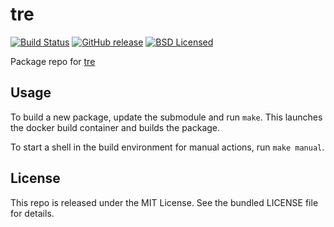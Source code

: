 tre
==========

[![Build Status](https://img.shields.io/circleci/project/amylum/tre.svg)](https://circleci.com/gh/amylum/tre)
[![GitHub release](https://img.shields.io/github/release/amylum/tre.svg)](https://github.com/amylum/tre/releases)
[![BSD Licensed](http://img.shields.io/badge/license-BSD-green.svg)](https://tldrlegal.com/license/bsd-2-clause-license-(freebsd))

Package repo for [tre](https://github.com/laurikari/tre/)

## Usage

To build a new package, update the submodule and run `make`. This launches the docker build container and builds the package.

To start a shell in the build environment for manual actions, run `make manual`.

## License

This repo is released under the MIT License. See the bundled LICENSE file for details.

